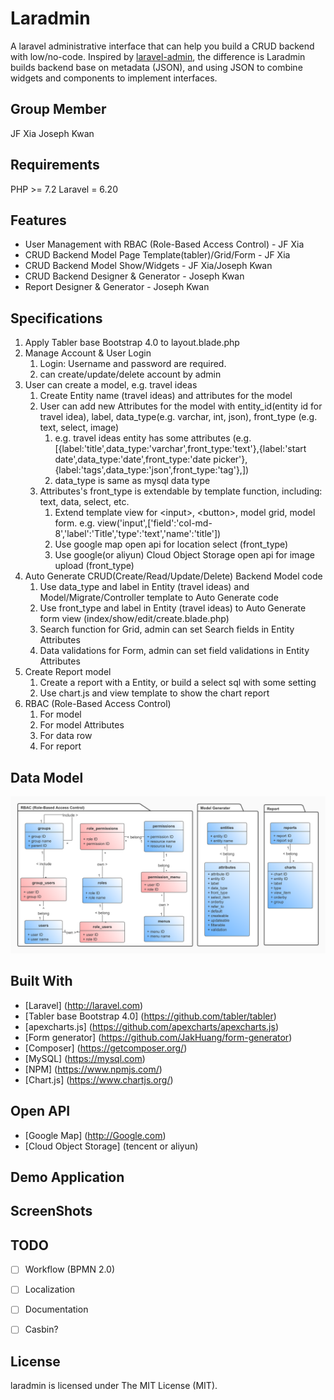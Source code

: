 # Laradmin

A laravel administrative interface that can help you build a CRUD backend with low/no-code. Inspired by [laravel-admin](https://laravel-admin.org/docs/en/), the difference is Laradmin builds backend base on metadata (JSON), and using JSON to combine widgets and components to implement interfaces.

## Group Member
JF Xia
Joseph Kwan

## Requirements
PHP >= 7.2
Laravel = 6.20

## Features
- User Management with RBAC (Role-Based Access Control) - JF Xia
- CRUD Backend Model Page Template(tabler)/Grid/Form - JF Xia
- CRUD Backend Model Show/Widgets - JF Xia/Joseph Kwan
- CRUD Backend Designer & Generator - Joseph Kwan
- Report Designer & Generator - Joseph Kwan

## Specifications
1. Apply Tabler base Bootstrap 4.0 to layout.blade.php
2. Manage Account & User Login
   1. Login: Username and password are required.
   2. can create/update/delete account by admin
3. User can create a model, e.g. travel ideas
   1. Create Entity name (travel ideas) and attributes for the model
   2. User can add new Attributes for the model with entity_id(entity id for travel idea), label, data_type(e.g. varchar, int, json), front_type (e.g. text, select, image)
      1. e.g. travel ideas entity has some attributes (e.g. [{label:'title',data_type:'varchar',front_type:'text'},{label:'start date',data_type:'date',front_type:'date picker'},{label:'tags',data_type:'json',front_type:'tag'},])
      2. data_type is same as mysql data type
   3. Attributes's front_type is extendable by template function, including: text, data, select, etc.
      1. Extend template view for \<input\>, \<button\>, model grid, model form. 
        e.g. view('input',['field':'col-md-8','label':'Title','type':'text','name':'title'])
      2. Use google map open api for location select (front_type)
      3. Use google(or aliyun) Cloud Object Storage open api for image upload (front_type)
4. Auto Generate CRUD(Create/Read/Update/Delete) Backend Model code
   1. Use data_type and label in Entity (travel ideas) and Model/Migrate/Controller template to Auto Generate code
   2. Use front_type and label in Entity (travel ideas) to Auto Generate form view (index/show/edit/create.blade.php)
   3. Search function for Grid, admin can set Search fields in Entity Attributes
   4. Data validations for Form, admin can set field validations in Entity Attributes
5. Create Report model 
   1. Create a report with a Entity, or build a select sql with some setting 
   2. Use chart.js and view template to show the chart report
6. RBAC (Role-Based Access Control)
   1. For model
   2. For model Attributes
   3. For data row
   4. For report

## Data Model

![Data Model](LarAdminDataModel.jpg)

## Built With
- [Laravel] (http://laravel.com)
- [Tabler base Bootstrap 4.0] (https://github.com/tabler/tabler)
- [apexcharts.js] (https://github.com/apexcharts/apexcharts.js)
- [Form generator] (https://github.com/JakHuang/form-generator)
- [Composer] (https://getcomposer.org/)
- [MySQL] (https://mysql.com)
- [NPM] (https://www.npmjs.com/)
- [Chart.js] (https://www.chartjs.org/)

## Open API
- [Google Map] (http://Google.com)
- [Cloud Object Storage] (tencent or aliyun)

## Demo Application

## ScreenShots

## TODO
- [ ] Workflow (BPMN 2.0) 
- [ ] Localization 
- [ ] Documentation 
- [ ] Casbin?


## License
laradmin is licensed under The MIT License (MIT).
